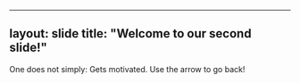 ----
layout: slide
title: "Welcome to our second slide!"
----
One does not simply: Gets motivated.
Use the arrow to go back!
